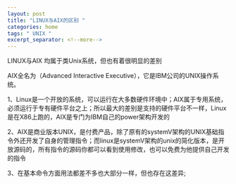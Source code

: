 ```yaml
---
layout: post
title: "LINUX与AIX的区别 "
categories: home
tags: " UNIX "
excerpt_separator: <!--more-->
--- 
```


 LINUX与AIX 均属于类Unix系统，但也有着很明显的差别
<!--more-->
AIX全名为（Advanced Interactive Executive），它是IBM公司的UNIX操作系统。

1、Linux是一个开放的系统，可以运行在大多数硬件环境中；AIX属于专用系统，必须运行于专有硬件平台之上；所以最大的差别是支持的硬件平台不一样，Linux是在X86上跑的，AIX是专门为IBM自己的power架构开发的

2、AIX是商业版本UNIX，是付费产品，除了原有的systemV架构的UNIX基础指令外还开发了自身的管理指令；而linux是systemV架构的unix的简化版本，是开放源码的，所有指令的源码你都可以看到使用修改，也可以免费为他提供自己开发的指令

3、在基本命令方面用法都差不多也大部分一样，但也存在这差异;